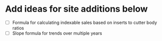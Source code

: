 # Add ideas for site additions below

- [ ] Formula for calculating indexable sales based on inserts to cutter body ratios
- [ ] Slope formula for trends over multiple years
